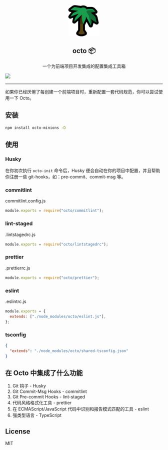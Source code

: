 <p align="center">
  <img width="100" src="https://github.com/jiaaoMario/octo/blob/HEAD/public/assets/palm_tree.png" />
</p>
<div align="center">
<h2>octo 📦</h2>
<p>一个为前端项目开发集成的配置集成工具箱</p>
</div>

<a href="/README.md">
<img src="https://img.shields.io/badge/English-README-blue" />
</a>

---

如果你已经厌倦了每创建一个前端项目时，重新配置一套代码规范，你可以尝试使用一下 Octo。

## 安装

```sh
npm install octo-minions -D
```

## 使用

### Husky

在你初次执行 `octo-init` 命令后，Husky 便会自动在你的项目中配置，并且帮助你注册一些 git-hooks，如：pre-commit、commit-msg 等。

### commitlint

commitlint.config.js

```javascript
module.exports = require("octo/commitlint");
```

### lint-staged

.lintstagedrc.js

```javascript
module.exports = require("octo/lintstagedrc");
```

### prettier

.prettierrc.js

```javascript
module.exports = require("octo/prettier");
```

### eslint

.eslintrc.js

```javascript
module.exports = {
  extends: ["./node_modules/octo/eslint.js"],
};
```

### tsconfig

```json
{
  "extends": "./node_modules/octo/shared-tsconfig.json"
}
```

## 在 Octo 中集成了什么功能

1. Git 钩子 - Husky
2. Git Commit-Msg Hooks - commitlint
3. Git Pre-commit Hooks - lint-staged
4. 代码风格格式化工具 - prettier
5. 在 ECMAScript/JavaScript 代码中识别和报告模式匹配的工具 - eslint
6. 强类型语言 - TypeScript

## License

MIT

